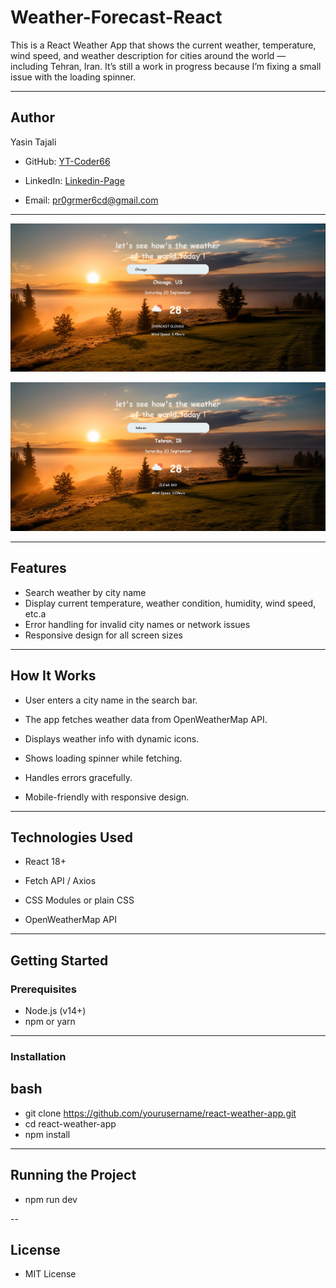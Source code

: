 # Weather-Forecast-React

This is a React Weather App that shows the current weather, temperature, wind speed, and weather description for cities around the world — including Tehran, Iran. It’s still a work in progress because I’m fixing a small issue with the loading spinner.

---

## Author

Yasin Tajali

- GitHub: [YT-Coder66](https://github.com/YT-coder66/)
    
- LinkedIn: [Linkedin-Page](https://www.linkedin.com/in/yasin-tajali-malek-jahan-reactdev/)

- Email: pr0grmer6cd@gmail.com


---

![Weather App Screenshot](./screenshots/weather-app2.png)

![Weather App Screenshot](./screenshots/weather-app.png)

---

## Features

- Search weather by city name
- Display current temperature, weather condition, humidity, wind speed, etc.a
- Error handling for invalid city names or network issues
- Responsive design for all screen sizes

---

## How It Works

- User enters a city name in the search bar.

- The app fetches weather data from OpenWeatherMap API.

- Displays weather info with dynamic icons.

- Shows loading spinner while fetching.

- Handles errors gracefully.

- Mobile-friendly with responsive design.

---

## Technologies Used

- React 18+

- Fetch API / Axios

- CSS Modules or plain CSS

-  OpenWeatherMap API

---

## Getting Started

### Prerequisites

- Node.js (v14+)
- npm or yarn

---

### Installation

## bash
- git clone https://github.com/yourusername/react-weather-app.git
- cd react-weather-app
- npm install

---

## Running the Project
- npm run dev

--

## License

- MIT License